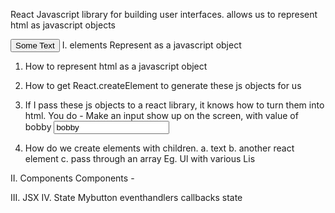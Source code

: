 React
  Javascript library for building user interfaces.
  allows us to represent html as javascript objects

<button name="my_button" id="create_user" class="blue" >Some Text</button>
I. elements
  Represent as a javascript object
  1. How to represent html as a javascript object

  2. How to get React.createElement to generate these js objects for us


  3. If I pass these js objects to a react library, it knows how to turn them into html.
    You do - Make an input show up on the screen, with value of bobby
    <input type="text" name="name" value="bobby">

  4. How do we create elements with children.
    a. text
    b. another react element
    c. pass through an array
    Eg. Ul with various Lis


II. Components
  Components -

III. JSX
IV. State
  Mybutton
  eventhandlers
  callbacks
  state
